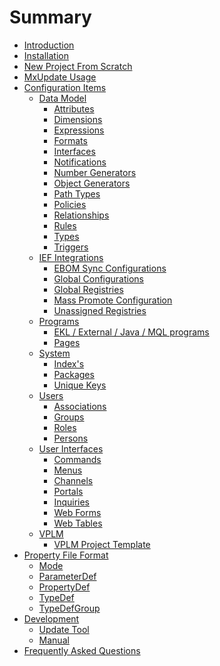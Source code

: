 <!--
 *
 *  This file is part of MxUpdate <http://www.mxupdate.org>.
 *
 *  MxUpdate is a deployment tool for a PLM platform to handle
 *  administration objects as single update files (configuration item).
 *
 *  Copyright (C) 2008-2016 The MxUpdate Team
 *
 *  The Manual of MxUpdate is licensed under a CC BY-NC-SA 4.0 license
 *  (Creative Commons Attribution-NonCommercial-ShareAlike 4.0 
 *  International 4.0 license).
 *
 *  You should have received a copy of the license along with this
 *  work. If not, see <http://creativecommons.org/licenses/by-nc-sa/4.0/>.
 *
-->

# Summary

* [Introduction](README.md)
* [Installation](chapter-1-installation/README.md)
* [New Project From Scratch](chapter-2-newproject/README.md)
* [MxUpdate Usage](chapter-3-usage/README.md)
* [Configuration Items](chapter-4-ci/README.md)
    * [Data Model](chapter-4-ci/CI_DM_.md)
        * [Attributes](chapter-4-ci/CI_DM_Attribute.md)
        * [Dimensions](chapter-4-ci/CI_DM_Dimension.md)
        * [Expressions](chapter-4-ci/CI_DM_Expression.md)
        * [Formats](chapter-4-ci/CI_DM_Format.md)
        * [Interfaces](chapter-4-ci/CI_DM_Interface.md)
        * [Notifications](chapter-4-ci/CI_DM_Notification.md)
        * [Number Generators](chapter-4-ci/CI_DM_NumberGenerator.md)
        * [Object Generators](chapter-4-ci/CI_DM_ObjectGenerator.md)
        * [Path Types](chapter-4-ci/CI_DM_PathType.md)
        * [Policies](chapter-4-ci/CI_DM_Policy.md)
        * [Relationships](chapter-4-ci/CI_DM_Relationship.md)
        * [Rules](chapter-4-ci/CI_DM_Rule.md)
        * [Types](chapter-4-ci/CI_DM_Type.md)
        * [Triggers](chapter-4-ci/CI_DM_Trigger.md)
    * [IEF Integrations](chapter-4-ci/CI_IEF_.md)
        * [EBOM Sync Configurations](chapter-4-ci/CI_IEF_EBOMSyncConfig.md)
        * [Global Configurations](chapter-4-ci/CI_IEF_GlobalConfig.md)
        * [Global Registries](chapter-4-ci/CI_IEF_GlobalRegistry.md)
        * [Mass Promote Configuration](chapter-4-ci/CI_IEF_MassPromoteConfig.md)
        * [Unassigned Registries](chapter-4-ci/CI_IEF_UnassignedRegistry.md)
    * [Programs](chapter-4-ci/CI_Program_.md)
        * [EKL \/ External \/ Java \/ MQL programs](chapter-4-ci/CI_Program_Program.md)
        * [Pages](chapter-4-ci/CI_Program_Page.md)
    * [System](chapter-4-ci/CI_System_.md)
        * [Index's](chapter-4-ci/CI_System_Index.md)
        * [Packages](chapter-4-ci/CI_System_Package.md)
        * [Unique Keys](chapter-4-ci/CI_System_UniqueKey.md)
    * [Users](chapter-4-ci/CI_User_.md)
        * [Associations](chapter-4-ci/CI_User_Association.md)
        * [Groups](chapter-4-ci/CI_User_Group.md)
        * [Roles](chapter-4-ci/CI_User_Role.md)
        * [Persons](chapter-4-ci/CI_User_Person.md)
    * [User Interfaces](chapter-4-ci/CI_UI_.md)
        * [Commands](chapter-4-ci/CI_UI_Command.md)
        * [Menus](chapter-4-ci/CI_UI_Menu.md)
        * [Channels](chapter-4-ci/CI_UI_Channel.md)
        * [Portals](chapter-4-ci/CI_UI_Portal.md)
        * [Inquiries](chapter-4-ci/CI_UI_Inquiry.md)
        * [Web Forms](chapter-4-ci/CI_UI_Form.md)
        * [Web Tables](chapter-4-ci/CI_UI_Table.md)
    * [VPLM](chapter-4-ci/CI_VPLM_.md)
        * [VPLM Project Template](chapter-4-ci/CI_VPLM_ProjectTemplate.md)
* [Property File Format](chapter-5-propertyfile/README.md)
    * [Mode](chapter-5-propertyfile/UpdatePropertyFileFormat_Mode.md)
    * [ParameterDef](chapter-5-propertyfile/UpdatePropertyFileFormat_ParameterDef.md)
    * [PropertyDef](chapter-5-propertyfile/UpdatePropertyFileFormat_PropertyDef.md)
    * [TypeDef](chapter-5-propertyfile/UpdatePropertyFileFormat_TypeDef.md)
    * [TypeDefGroup](chapter-5-propertyfile/UpdatePropertyFileFormat_TypeDefGroup.md)
* [Development](chapter-6-development/README.md)
    * [Update Tool](chapter-6-development/Development_Update.md)
    * [Manual](chapter-6-development/Development_Manual.md)
* [Frequently Asked Questions](chapter-7-faq/README.md)

